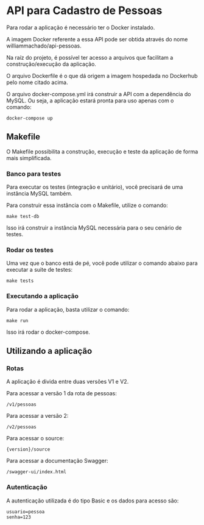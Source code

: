 # API para Cadastro de Pessoas

Para rodar a aplicação é necessário ter o Docker instalado.

A imagem Docker referente a essa API pode ser obtida através do nome williammachado/api-pessoas.

Na raíz do projeto, é possível ter acesso a arquivos que facilitam a construção/execução da aplicação.

O arquivo Dockerfile é o que dá origem a imagem hospedada no Dockerhub pelo nome citado acima.

O arquivo docker-compose.yml irá construir a API com a dependência do MySQL. Ou seja, a aplicação estará pronta para uso apenas com o comando:

`docker-compose up`

## Makefile

O Makefile possibilita a construção, execução e teste da aplicação de forma mais simplificada.

### Banco para testes

Para executar os testes (integração e unitário), você precisará de uma instância MySQL também.

Para construir essa instância com o Makefile, utilize o comando:

`make test-db`

Isso irá construir a instância MySQL necessária para o seu cenário de testes.

### Rodar os testes

Uma vez que o banco está de pé, você pode utilizar o comando abaixo para executar a suite de testes:

`make tests`

### Executando a aplicação

Para rodar a aplicação, basta utilizar o comando:

`make run`

Isso irá rodar o docker-compose.

## Utilizando a aplicação

### Rotas

A aplicação é divida entre duas versões V1 e V2.

Para acessar a versão 1 da rota de pessoas:

`/v1/pessoas`

Para acessar a versão 2:

`/v2/pessoas`

Para acessar o source:

`{version}/source`

Para acessar a documentação Swagger:

`/swagger-ui/index.html`

### Autenticação

A autenticação utilizada é do tipo Basic e os dados para acesso são:

```
usuario=pessoa
senha=123
```
